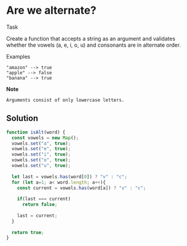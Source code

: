 # Are we alternate?

Task

Create a function that accepts a string as an argument and validates whether the vowels (a, e, i, o, u) and consonants are in alternate order.

Examples 
```
"amazon" --> true
"apple" --> false
"banana" --> true
```
**Note** 

    Arguments consist of only lowercase letters.


## Solution

```javascript
function isAlt(word) {  
  const vowels = new Map();
  vowels.set("a", true);
  vowels.set("e", true);
  vowels.set("i", true);
  vowels.set("o", true);
  vowels.set("u", true);
  
  let last = vowels.has(word[0]) ? "v" : "c";
  for (let a=1; a< word.length; a++){
    const current = vowels.has(word[a]) ? "v" : "c";
    
    if(last === current)
      return false;
    
    last = current;
  }
  
  return true;
}
```